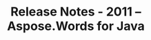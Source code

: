 ﻿---
title: Release Notes - 2011 – Aspose.Words for Java
articleTitle: Release Notes - 2011
linktitle: Release Notes - 2011
description: "Release Notes - 2011 – learn about the latest updates and fixes."
type: docs
weight: 100
url: /java/release-notes-2011/
---


